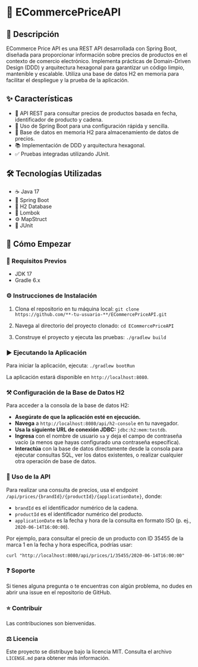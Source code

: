 # :shopping_cart: ECommercePriceAPI

## :page_with_curl: Descripción

ECommerce Price API es una REST API desarrollada con Spring Boot, diseñada para proporcionar información sobre precios de productos en el contexto de comercio electrónico. Implementa prácticas de Domain-Driven Design (DDD) y arquitectura hexagonal para garantizar un código limpio, mantenible y escalable. Utiliza una base de datos H2 en memoria para facilitar el despliegue y la prueba de la aplicación.

## :sparkles: Características

- :money_with_wings: API REST para consultar precios de productos basada en fecha, identificador de producto y cadena.
- :rocket: Uso de Spring Boot para una configuración rápida y sencilla.
- :floppy_disk: Base de datos en memoria H2 para almacenamiento de datos de precios.
- :books: Implementación de DDD y arquitectura hexagonal.
- :white_check_mark: Pruebas integradas utilizando JUnit.

## :hammer_and_wrench: Tecnologías Utilizadas

- :coffee: Java 17
- :leaves: Spring Boot
- :floppy_disk: H2 Database
- :wrench: Lombok
- :gear: MapStruct
- :test_tube: JUnit

## :runner: Cómo Empezar

### :pushpin: Requisitos Previos

- JDK 17
- Gradle 6.x

### :gear: Instrucciones de Instalación

1. Clona el repositorio en tu máquina local:
`git clone https://github.com/**-tu-usuario-**/ECommercePriceAPI.git`


2. Navega al directorio del proyecto clonado:
`cd ECommercePriceAPI`


3. Construye el proyecto y ejecuta las pruebas:
`./gradlew build`


### :arrow_forward: Ejecutando la Aplicación

Para iniciar la aplicación, ejecuta:
`./gradlew bootRun`


La aplicación estará disponible en `http://localhost:8080`.


### :hammer_and_pick: Configuración de la Base de Datos H2

Para acceder a la consola de la base de datos H2:

- **Asegúrate de que la aplicación esté en ejecución.**
- **Navega** a `http://localhost:8080/api/h2-console` en tu navegador.
- **Usa la siguiente URL de conexión JDBC:** `jdbc:h2:mem:testdb`.
- **Ingresa** con el nombre de usuario `sa` y deja el campo de contraseña vacío (a menos que hayas configurado una contraseña específica).
- **Interactúa** con la base de datos directamente desde la consola para ejecutar consultas SQL, ver los datos existentes, o realizar cualquier otra operación de base de datos.


### :rocket: Uso de la API

Para realizar una consulta de precios, usa el endpoint `/api/prices/{brandId}/{productId}/{applicationDate}`, donde:

- `brandId` es el identificador numérico de la cadena.
- `productId` es el identificador numérico del producto.
- `applicationDate` es la fecha y hora de la consulta en formato ISO (p. ej., `2020-06-14T16:00:00`).

Por ejemplo, para consultar el precio de un producto con ID 35455 de la marca 1 en la fecha y hora específica, podrías usar:

```console
curl "http://localhost:8080/api/prices/1/35455/2020-06-14T16:00:00"
```

### ❓ Soporte

Si tienes alguna pregunta o te encuentras con algún problema, no dudes en abrir una issue en el repositorio de GitHub.
### ⭐ Contribuir

Las contribuciones son bienvenidas. 

### ⚖ Licencia

Este proyecto se distribuye bajo la licencia MIT. Consulta el archivo `LICENSE.md` para obtener más información.


